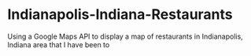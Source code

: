 # Indianapolis-Indiana-Restaurants
Using a Google Maps API to display a map of restaurants in Indianapolis, Indiana area that I have been to
